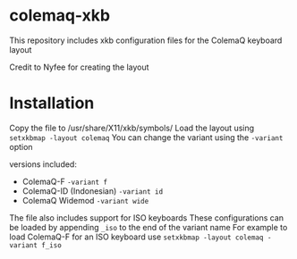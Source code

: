 # colemaq-xkb
This repository includes xkb configuration files for the ColemaQ keyboard layout

Credit to Nyfee for creating the layout

# Installation
Copy the file to /usr/share/X11/xkb/symbols/
Load the layout using `setxkbmap -layout colemaq`
You can change the variant using the `-variant` option

versions included:
* ColemaQ-F `-variant f`
* ColemaQ-ID (Indonesian) `-variant id`
* ColemaQ Widemod `-variant wide`

The file also includes support for ISO keyboards
These configurations can be loaded by appending `_iso` to the end of the variant name
For example to load ColemaQ-F for an ISO keyboard use `setxkbmap -layout colemaq -variant f_iso`
